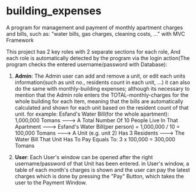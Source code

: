 # building_expenses
A program for management and payment of monthly apartment charges and bills, such as: "water bills, gas charges, cleaning costs, ..." with MVC Framework

This project has 2 key roles with 2 separate sections for each role, And each role is automatically detected by the program via the login action(The program checks the entered username/password with Database):
1. **Admin**: The Admin user can add and remove a unit, or edit each units information(such as unit no., residents count in each unit, ...)
it can also do the same with monthly-building expenses; although its necessary to mention that the Admin role enters the TOTAL-monthly-charges for the whole building for each item, meaning that the bills are automatically calculated and shown for each unit based on the resident count of that unit.
for example:
Esfand's Water Bill(for the whole apartment): 1,000,000 Tomans  --->  A Total Number Of 10 People Live In That Apartment  --->  Esfand's Water Bill(per person) = 1,000,000 / 10 = 100,000 Tomans  ---> A Unit (e.g. unit 2) Has 3 Residents  --->  The Water Bill That Unit Has To Pay Equals To: 3 x 100,000 = 300,000 Tomans

2. **User**: Each User's window can be opened after the right username/password of that Unit has been entered. in User's window, a table of each month's charges is shown and the user can pay the latest charges which is done by pressing the "Pay" Button, which takes the user to the Payment Window.
